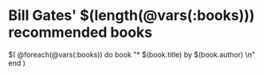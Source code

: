 <!-- app/resources/books/views/billgatesbooks.jl.md -->
# Bill Gates' $(length(@vars(:books))) recommended books

$(
  @foreach(@vars(:books)) do book
    "* $(book.title) by $(book.author) \n"
  end
)